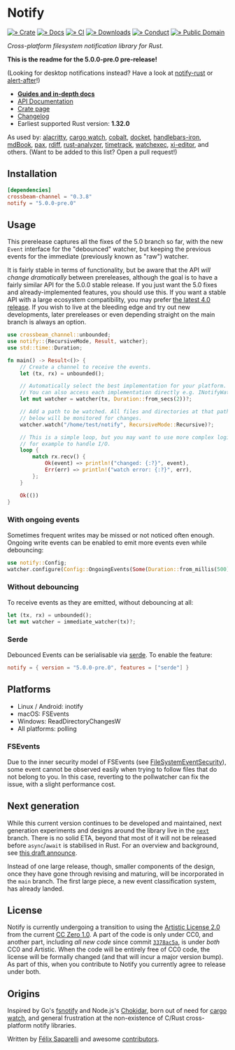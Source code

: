 # Notify

[![» Crate](https://flat.badgen.net/crates/v/notify)][crate]
[![» Docs](https://flat.badgen.net/badge/api/docs.rs/df3600)][docs]
[![» CI](https://flat.badgen.net/travis/passcod/notify/main)][build]
[![» Downloads](https://flat.badgen.net/crates/d/notify)][crate]
[![» Conduct](https://flat.badgen.net/badge/contributor/covenant/5e0d73)][coc]
[![» Public Domain](https://flat.badgen.net/badge/license/CC0-1.0/purple)][cc0]

_Cross-platform filesystem notification library for Rust._

**This is the readme for the 5.0.0-pre.0 pre-release!**

(Looking for desktop notifications instead? Have a look at [notify-rust] or
[alert-after]!)

- **[Guides and in-depth docs][wiki]**
- [API Documentation][docs]
- [Crate page][crate]
- [Changelog][changelog]
- Earliest supported Rust version: **1.32.0**

As used by: [alacritty], [cargo watch], [cobalt], [docket], [handlebars-iron],
[mdBook], [pax], [rdiff], [rust-analyzer], [timetrack], [watchexec],
[xi-editor], and others. (Want to be added to this list? Open a pull request!)

## Installation

```toml
[dependencies]
crossbeam-channel = "0.3.8"
notify = "5.0.0-pre.0"
```

## Usage

This prerelease captures all the fixes of the 5.0 branch so far, with the new
`Event` interface for the "debounced" watcher, but keeping the previous events
for the immediate (previously known as "raw") watcher.

It is fairly stable in terms of functionality, but be aware that the API _will
change dramatically_ between prereleases, although the goal is to have a fairly
similar API for the 5.0.0 stable release. If you just want the 5.0 fixes and
already-implemented features, you should use this. If you want a stable API
with a large ecosystem compatibility, you may prefer [the latest 4.0 release].
If you wish to live at the bleeding edge and try out new developments, later
prereleases or even depending straight on the main branch is always an option.

[the latest 4.0 release]: https://github.com/passcod/notify/tree/v4.0.10#notify

```rust
use crossbeam_channel::unbounded;
use notify::{RecursiveMode, Result, watcher};
use std::time::Duration;

fn main() -> Result<()> {
    // Create a channel to receive the events.
    let (tx, rx) = unbounded();

    // Automatically select the best implementation for your platform.
    // You can also access each implementation directly e.g. INotifyWatcher.
    let mut watcher = watcher(tx, Duration::from_secs(2))?;

    // Add a path to be watched. All files and directories at that path and
    // below will be monitored for changes.
    watcher.watch("/home/test/notify", RecursiveMode::Recursive)?;

    // This is a simple loop, but you may want to use more complex logic here,
    // for example to handle I/O.
    loop {
        match rx.recv() {
            Ok(event) => println!("changed: {:?}", event),
            Err(err) => println!("watch error: {:?}", err),
        };
    }

    Ok(())
}
```

### With ongoing events

Sometimes frequent writes may be missed or not noticed often enough. Ongoing
write events can be enabled to emit more events even while debouncing:

```rust
use notify::Config;
watcher.configure(Config::OngoingEvents(Some(Duration::from_millis(500))));
```

### Without debouncing

To receive events as they are emitted, without debouncing at all:

```rust
let (tx, rx) = unbounded();
let mut watcher = immediate_watcher(tx)?;
```

### Serde

Debounced Events can be serialisable via [serde]. To enable the feature:

```toml
notify = { version = "5.0.0-pre.0", features = ["serde"] }
```

## Platforms

- Linux / Android: inotify
- macOS: FSEvents
- Windows: ReadDirectoryChangesW
- All platforms: polling

### FSEvents

Due to the inner security model of FSEvents (see [FileSystemEventSecurity]),
some event cannot be observed easily when trying to follow files that do not
belong to you. In this case, reverting to the pollwatcher can fix the issue,
with a slight performance cost.

## Next generation

While this current version continues to be developed and maintained, next
generation experiments and designs around the library live in the
[`next`](https://github.com/passcod/notify/tree/next) branch. There is no solid
ETA, beyond that most of it will not be released before `async`/`await` is
stabilised in Rust. For an overview and background, see [this draft
announce](https://github.com/passcod/notify/wiki/Presentation).

Instead of one large release, though, smaller components of the design, once
they have gone through revising and maturing, will be incorporated in the
`main` branch. The first large piece, a new event classification system, has
already landed.

## License

Notify is currently undergoing a transition to using the
[Artistic License 2.0][artistic] from the current [CC Zero 1.0][cc0]. A part of
the code is only under CC0, and another part, including _all new code_ since
commit [`3378ac5a`], is under _both_ CC0 and Artistic. When the code will be
entirely free of CC0 code, the license will be formally changed (and that will
incur a major version bump). As part of this, when you contribute to Notify you
currently agree to release under both.

[`3378ac5a`]: https://github.com/passcod/notify/commit/3378ac5ad5f174dfeacce6edadd7ded1a08d384e

## Origins

Inspired by Go's [fsnotify] and Node.js's [Chokidar], born out of need for
[cargo watch], and general frustration at the non-existence of C/Rust
cross-platform notify libraries.

Written by [Félix Saparelli] and awesome [contributors].

[Chokidar]: https://github.com/paulmillr/chokidar
[FileSystemEventSecurity]: https://developer.apple.com/library/mac/documentation/Darwin/Conceptual/FSEvents_ProgGuide/FileSystemEventSecurity/FileSystemEventSecurity.html
[Félix Saparelli]: https://passcod.name
[alacritty]: https://github.com/jwilm/alacritty
[alert-after]: https://github.com/frewsxcv/alert-after
[artistic]: ./LICENSE.ARTISTIC
[build]: https://travis-ci.org/passcod/notify
[cargo watch]: https://github.com/passcod/cargo-watch
[cc0]: ./LICENSE
[changelog]: ./CHANGELOG.md
[cobalt]: https://github.com/cobalt-org/cobalt.rs
[coc]: http://contributor-covenant.org/version/1/4/
[contributors]: https://github.com/passcod/notify/graphs/contributors
[crate]: https://crates.io/crates/notify
[docket]: https://iwillspeak.github.io/docket/
[docs]: https://docs.rs/notify
[fsnotify]: https://github.com/go-fsnotify/fsnotify
[handlebars-iron]: https://github.com/sunng87/handlebars-iron
[hotwatch]: https://github.com/francesca64/hotwatch
[mdBook]: https://github.com/rust-lang-nursery/mdBook
[notify-rust]: https://github.com/hoodie/notify-rust
[pax]: https://pax.js.org/
[rdiff]: https://github.com/dyule/rdiff
[rust-analyzer]: https://github.com/rust-analyzer/rust-analyzer
[serde]: https://serde.rs/
[timetrack]: https://github.com/joshmcguigan/timetrack
[watchexec]: https://github.com/mattgreen/watchexec
[wiki]: https://github.com/passcod/notify/wiki
[xi-editor]: https://xi-editor.io/
